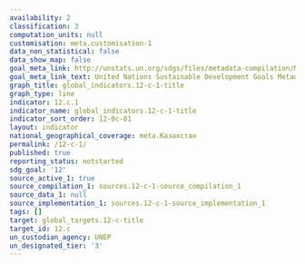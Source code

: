 ```yaml
---
availability: 2
classification: 3
computation_units: null
customisation: meta.customisation-1
data_non_statistical: false
data_show_map: false
goal_meta_link: http://unstats.un.org/sdgs/files/metadata-compilation/Metadata-Goal-12.pdf
goal_meta_link_text: United Nations Sustainable Development Goals Metadata (pdf 782kB)
graph_title: global_indicators.12-c-1-title
graph_type: line
indicator: 12.c.1
indicator_name: global_indicators.12-c-1-title
indicator_sort_order: 12-0c-01
layout: indicator
national_geographical_coverage: meta.Казахстан
permalink: /12-c-1/
published: true
reporting_status: notstarted
sdg_goal: '12'
source_active_1: true
source_compilation_1: sources.12-c-1-source_compilation_1
source_data_1: null
source_implementation_1: sources.12-c-1-source_implementation_1
tags: []
target: global_targets.12-c-title
target_id: 12.c
un_custodian_agency: UNEP
un_designated_tier: '3'
---
```

